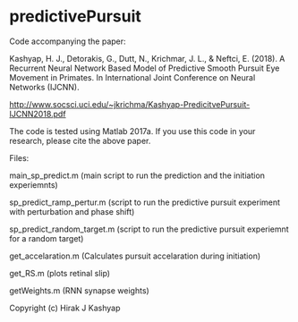 # predictivePursuit
Code accompanying the paper:

Kashyap, H. J., Detorakis, G., Dutt, N., Krichmar, J. L., & Neftci, E. (2018). A Recurrent Neural Network Based Model of Predictive Smooth Pursuit Eye Movement in Primates. In International Joint Conference on Neural Networks (IJCNN).

http://www.socsci.uci.edu/~jkrichma/Kashyap-PredicitvePursuit-IJCNN2018.pdf

The code is tested using Matlab 2017a. If you use this code in your research, please cite the above paper.

Files:

main_sp_predict.m (main script to run the prediction and the initiation experiemnts)

sp_predict_ramp_pertur.m (script to run the predictive pursuit experiment with perturbation and phase shift)

sp_predict_random_target.m (script to run the predictive pursuit experiemnt for a random target)

get_accelaration.m (Calculates pursuit accelaration during initiation)

get_RS.m (plots retinal slip)

getWeights.m (RNN synapse weights)

Copyright (c) Hirak J Kashyap
